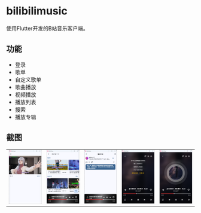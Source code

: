 # bilibilimusic

使用Flutter开发的B站音乐客户端。

## 功能

- 登录
- 歌单
- 自定义歌单
- 歌曲播放
- 视频播放
- 播放列表
- 搜索
- 播放专辑

## 截图
<div style="text-align: center">
  <table>
    <tr>
    <td style="text-align: center">
      <img width="200" src="https://raw.githubusercontent.com/liuchuancong/bilibili-music/main/assets/screenshots/1.png">
    </td>
    <td style="text-align: center">
      <img width="200" src="https://raw.githubusercontent.com/liuchuancong/bilibili-music/main/assets/screenshots/2.png">
    </td>
    <td style="text-align: center">
      <img width="200" src="https://raw.githubusercontent.com/liuchuancong/bilibili-music/main/assets/screenshots/3.png">
    </td>
    <td style="text-align: center">
      <img width="200" src="https://raw.githubusercontent.com/liuchuancong/bilibili-music/main/assets/screenshots/4.png">
    </td>
    <td style="text-align: center">
     <img width="200"  src="https://raw.githubusercontent.com/liuchuancong/bilibili-music/main/assets/screenshots/5.png">
    </td>
    </tr>
  </table>
</div>

